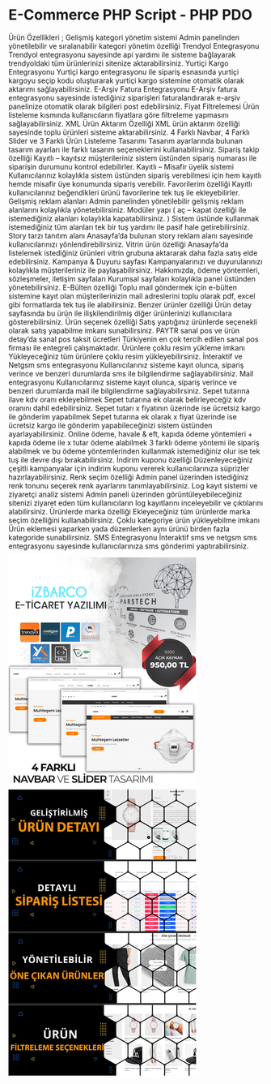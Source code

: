 # E-Commerce PHP Script - PHP PDO

Ürün Özellikleri ;
Gelişmiş kategori yönetim sistemi
Admin panelinden yönetilebilir ve sıralanabilir kategori yönetim özelliği
Trendyol Entegrasyonu
Trendyol entegrasyonu sayesinde api yardımı ile sisteme bağlayarak trendyoldaki tüm ürünlerinizi sitenize aktarabilirsiniz.
Yurtiçi Kargo Entegrasyonu
Yurtiçi kargo entegrasyonu ile sipariş esnasında yurtiçi kargoyu seçip kodu oluşturarak yurtiçi kargo sistemine otomatik olarak aktarımı sağlayabilirsiniz.
E-Arşiv Fatura Entegrasyonu
E-Arşiv fatura entegrasyonu sayesinde istediğiniz siparişleri faturalandırarak e-arşiv panelinize otomatik olarak bilgileri post edebilirsiniz.
Fiyat Filtrelemesi
Ürün listeleme kısmında kullanıcıların fiyatlara göre filtreleme yapmasını sağlayabilirsiniz.
XML Ürün Aktarım Özelliği
XML ürün aktarım özelliği sayesinde toplu ürünleri sisteme aktarabilirsiniz.
4 Farklı Navbar, 4 Farklı Slider ve 3 Farklı Ürün Listeleme Tasarımı
Tasarım ayarlarında bulunan tasarım ayarları ile farklı tasarım seçeneklerini kullanabilirsiniz.
Sipariş takip özelliği
Kayıtlı – kayıtsız müşterileriniz sistem üstünden sipariş numarası ile siparişin durumunu kontrol edebilirler.
Kayıtlı – Misafir üyelik sistemi
Kullanıcılarınız kolaylıkla sistem üstünden sipariş verebilmesi için hem kayıtlı hemde misafir üye konumunda sipariş verebilir.
Favorilerim özelliği
Kayıtlı kullanıcılarınız beğendikleri ürünü favorilerine tek tuş ile ekleyebilirler.
Gelişmiş reklam alanları
Admin panelinden yönetilebilir gelişmiş reklam alanlarını kolaylıkla yönetebilirsiniz.
Modüler yapı ( aç – kapat özelliği ile istemediğiniz alanları kolaylıkla kapatabilirsiniz. )
Sistem üstünde kullanmak istemediğiniz tüm alanları tek bir tuş yardımı ile pasif hale getirebilirsiniz.
Story tarzı tanıtım alanı
Anasayfa’da bulunan story reklam alanı sayesinde kullanıcılarınızı yönlendirebilirsiniz.
Vitrin ürün özelliği
Anasayfa’da listelemek istediğiniz ürünleri vitrin grubuna aktararak daha fazla satış elde edebilirsiniz.
Kampanya & Duyuru sayfası
Kampanyalarınızı ve duyurularınızı kolaylıkla müşterileriniz ile paylaşabilirsiniz.
Hakkımızda, ödeme yöntemleri, sözleşmeler, iletişim sayfaları
Kurumsal sayfaları kolaylıkla panel üstünden yönetebilirsiniz.
E-Bülten özelliği
Toplu mail göndermek için e-bülten sistemine kayıt olan müşterilerinizin mail adreslerini toplu olarak pdf, excel gibi formatlarda tek tuş ile alabilirsiniz.
Benzer ürünler özelliği
Ürün detay sayfasında bu ürün ile ilişkilendirilmiş diğer ürünlerinizi kullanıcılara gösterebilirsiniz.
Ürün seçenek özelliği
Satış yaptığınız ürünlerde seçenekli olarak satış yapabilme imkanı sunabilirsiniz.
PAYTR sanal pos ve ürün detay’da sanal pos taksit ücretleri
Türkiyenin en çok tercih edilen sanal pos firması ile entegreli çalışmaktadır.
Ürünlere çoklu resim yükleme imkanı
Yükleyeceğiniz tüm ürünlere çoklu resim yükleyebilirsiniz.
İnteraktif ve Netgsm sms entegrasyonu
Kullanıcılarınız sisteme kayıt olunca, sipariş verince ve benzeri durumlarda sms ile bilgilendirme sağlayabilirsiniz.
Mail entegrasyonu
Kullanıcılarınız sisteme kayıt olunca, sipariş verince ve benzeri durumlarda mail ile bilgilendirme sağlayabilirsiniz.
Sepet tutarına ilave kdv oranı ekleyebilmek
Sepet tutarına ek olarak belirleyeceğiz kdv oranını dahil edebilirsiniz.
Sepet tutarı x fiyatının üzerinde ise ücretsiz kargo ile gönderim yapabilmek
Sepet tutarına ek olarak x fiyat üzerinde ise ücretsiz kargo ile gönderim yapabileceğinizi sistem üstünden ayarlayabilirsiniz.
Online ödeme, havale & eft, kapıda ödeme yöntemleri + kapıda ödeme ile x tutar ödeme alabilmek
3 farklı ödeme yöntemi ile sipariş alabilmek ve bu ödeme yöntemlerinden kullanmak istemediğiniz olur ise tek tuş ile devre dışı bırakabilirsiniz.
İndirim kuponu özelliği
Düzenleyeceğiniz çeşitli kampanyalar için indirim kuponu vererek kullanıcılarınıza süprizler hazırlayabilirsiniz.
Renk seçim özelliği
Admin panel üzerinden istediğiniz renk tonunu seçerek renk ayarlarını tanımlayabilirsiniz.
Log kayıt sistemi ve ziyaretçi analiz sistemi
Admin paneli üzerinden görüntüleyebileceğiniz sitenizi ziyaret eden tüm kullanıcıların log kayıtlarını inceleyebilir ve çıktılarını alabilirsiniz.
Ürünlerde marka özelliği
Ekleyeceğiniz tüm ürünlerde marka seçim özelliğini kullanabilirsiniz.
Çoklu kategoriye ürün yükleyebilme imkanı
Ürün eklemesi yaparken yada düzenlerken aynı ürünü birden fazla kategoride sunabilirsiniz.
SMS Entegrasyonu
İnteraktif sms ve netgsm sms entegrasyonu sayesinde kullanıcılarınıza sms gönderimi yaptırabilirsiniz.

<img src="https://github.com/RSametSamyeli/Projects/blob/main/e-Commerce/eticaret.jpg?raw=true">

